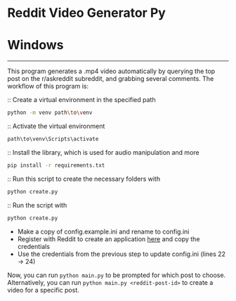 # Reddit Video Generator Py

# Windows   
---
This program generates a .mp4 video automatically by querying the top post on the
r/askreddit subreddit, and grabbing several comments. The workflow of this program is:

:: Create a virtual environment in the specified path

```bash
python -m venv path\to\venv
```

:: Activate the virtual environment

```bash
path\to\venv\Scripts\activate
```

:: Install the library, which is used for audio manipulation and more

```bash
pip install -r requirements.txt
```

:: Run this script to create the necessary folders with

```bash
python create.py
```

:: Run the script with

```bash
python create.py
```

- Make a copy of config.example.ini and rename to config.ini
- Register with Reddit to create an application [here](https://www.reddit.com/prefs/apps/) and copy the credentials
- Use the credentials from the previous step to update config.ini (lines 22 -> 24)

Now, you can run `python main.py` to be prompted for which post to choose. Alternatively,
you can run `python main.py <reddit-post-id>` to create a video for a specific post.
